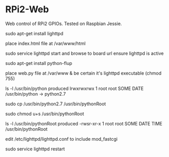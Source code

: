 # RPi2-Web
Web control of RPi2 GPIOs. Tested on Raspbian Jessie.

sudo apt-get install lighttpd

place index.html file at /var/www/html

sudo service lighttpd start and browse to board url ensure lighttpd is active

sudo apt-get install python-flup

place web.py file at /var/www & be certain it's lighttpd executable (chmod 755)

ls -l /usr/bin/python produced lrwxrwxrwx 1 root root SOME DATE /usr/bin/python -> python2.7

sudo cp /usr/bin/python2.7 /usr/bin/pythonRoot

sudo chmod u+s /usr/bin/pythonRoot

ls -l /usr/bin/pythonRoot produced -rwsr-xr-x 1 root root SOME DATE TIME /usr/bin/pythonRoot

edit /etc/lighttpd/lighttpd.conf to include mod_fastcgi

sudo service lighttpd restart


